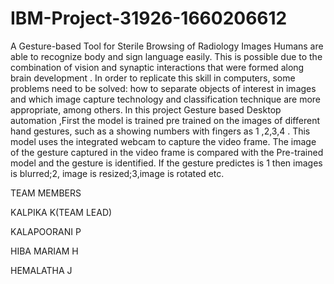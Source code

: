 # IBM-Project-31926-1660206612
A Gesture-based Tool for Sterile Browsing of Radiology Images
Humans are able to recognize body and sign language easily.
This is possible due to the combination of vision and synaptic interactions that were formed along brain development . 
In order to replicate this skill in computers, some problems need to be solved: how to separate objects of interest in images and which image capture technology and classification technique are more appropriate, among others.
In this project Gesture based Desktop automation ,First the model is trained pre trained on the images of different hand gestures, such as a showing numbers with fingers as 1 ,2,3,4 .
This model uses the integrated webcam to capture the video frame.
The image of the gesture captured in the video frame is compared with  the Pre-trained model and the gesture is identified.
If the gesture predictes is 1 then images is blurred;2, image is resized;3,image is rotated etc.

TEAM MEMBERS

KALPIKA K(TEAM LEAD)

KALAPOORANI P

HIBA MARIAM H

HEMALATHA J
